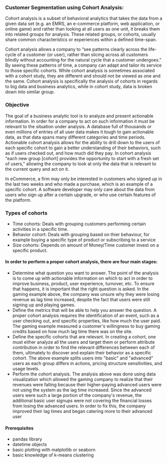 ### Customer Segmentation using Cohort Analysis:
Cohort analysis is a subset of behavioral analytics that takes the data from a given data set (e.g. an EMRS, an e-commerce platform, web application, or online game) and rather than looking at all users as one unit, it breaks them into related groups for analysis. These related groups, or cohorts, usually share common characteristics or experiences within a defined time-span.

Cohort analysis allows a company to “see patterns clearly across the life-cycle of a customer (or user), rather than slicing across all customers blindly without accounting for the natural cycle that a customer undergoes.” By seeing these patterns of time, a company can adapt and tailor its service to those specific cohorts. While cohort analysis is sometimes associated with a cohort study, they are different and should not be viewed as one and the same. Cohort analysis is specifically the analysis of cohorts in regards to big data and business analytics, while in cohort study, data is broken down into similar group.

### Objective
The goal of a business analytic tool is to analyze and present actionable information. In order for a company to act on such information it must be relevant to the situation under analysis. A database full of thousands or even millions of entries of all user data makes it tough to gain actionable data, as that data spans many different categories and time periods. Actionable cohort analysis allows for the ability to drill down to the users of each specific cohort to gain a better understanding of their behaviors, such as if users checked out, and how much did they pay. In cohort analysis "each new group [cohort] provides the opportunity to start with a fresh set of users," allowing the company to look at only the data that is relevant to the current query and act on it.

In eCommerce, a firm may only be interested in customers who signed up in the last two weeks and who made a purchase, which is an example of a specific cohort. A software developer may only care about the data from users who sign up after a certain upgrade, or who use certain features of the platform.

### Types of cohorts
- Time cohorts: Deals with grouping customers performing certain activities in a specific time.
- Behavior cohort: Deals with grouping based on thier behaviour, for example buying a specific type of product or subscribing to a service
- Size cohorts: Depends on amount of Money/Time customer invest on a specific product.

#### In order to perform a proper cohort analysis, there are four main stages:

- Determine what question you want to answer. The point of the analysis is to come up with actionable information on which to act in order to improve business, product, user experience, turnover, etc. To ensure that happens, it is important that the right question is asked. In the gaming example above, the company was unsure why they were losing revenue as lag time increased, despite the fact that users were still signing up and playing games.
- Define the metrics that will be able to help you answer the question. A proper cohort analysis requires the identification of an event, such as a user checking out, and specific properties, like how much the user paid. The gaming example measured a customer's willingness to buy gaming credits based on how much lag time there was on the site.
- Define the specific cohorts that are relevant. In creating a cohort, one must either analyze all the users and target them or perform attribute contribution in order to find the relevant differences between each of them, ultimately to discover and explain their behavior as a specific cohort. The above example splits users into "basic" and "advanced" users as each group differs in actions, pricing structure sensitivities, and usage levels.
- Perform the cohort analysis. The analysis above was done using data visualization which allowed the gaming company to realize that their revenues were falling because their higher-paying advanced users were not using the system as the lag time increased. Since the advanced users were such a large portion of the company's revenue, the additional basic user signups were not covering the financial losses from losing the advanced users. In order to fix this, the company improved their lag times and began catering more to their advanced user


#### Prerequisites
- pandas library
- datetime objects
- basic plotting with matplotlib or seaborn
- basic knowledge of k-means clustering
